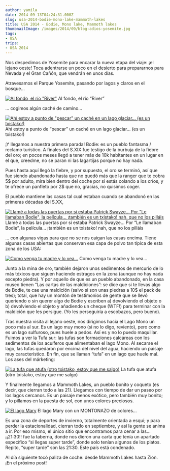 ```yaml
---
author: yamila
date: 2014-09-13T04:24:31.000Z
slug: usa-2014-bodie-mono-lake-mammoth-lakes
title: USA 2014 - Bodie, Mono lake, Mammoth lakes
thumbnailImage: /images/2014/09/blog-adios-yosemite.jpg
tags:
- USA
trips:
- USA 2014
---
```



Nos despedimos de Yosemite para encarar la nueva etapa del viaje: ¡el lejano oeste! Toca adentrarse un poco en el desierto para prepararnos para Nevada y el Gran Cañón, que vendrán en unos días.

Atravesamos el Parque Yosemite, pasando por lagos y claros en el bosque…

[![Al fondo, el río "River"](/images/2014/09/blog-adios-yosemite.jpg#small)](/images/2014/09/blog-adios-yosemite.jpg#full)
Al fondo, el río “River”

… cogimos algún caché de camino…

[![Ahí estoy a punto de "pescar" un caché en un lago glaciar... (es un txistako!)](/images/2014/09/blog-cache.jpg#small)](/images/2014/09/blog-cache.jpg#full)
Ahí estoy a punto de “pescar” un caché en un lago glaciar… (es un txistako!)

¡Y llegamos a nuestra primera parada! Bodie: es un pueblo fantasma / reclamo turístico. A finales del S.XIX fue testigo de la burbuja de la fiebre del oro; en pocos meses llegó a tener más de 10k habitantes en un lugar en el que, creedme, no se paran ni las lagartijas porque no hay nada.

Pues hasta aquí llegó la fiebre, y por supuesto, el oro se terminó, así que fue siendo abandonado hasta que no quedó más que la ranger que te cobra 5$ por adulto, mira bien dentro del coche por si estás colando a los críos, y te ofrece un panfleto por 2$ que no, gracias, no quisimos coger.

El pueblo mantiene las casas tal cual estaban cuando se abandonó en las primeras décadas del S.XX,

[![Llamé a todas las puertas por si estaba Patrick Swayze... Por "Le llamaban Bodie", la película... ¡también es un txistako! nah, que no los pilláis](/images/2014/09/blog-le-llamaban-bodie.jpg#small)](/images/2014/09/blog-le-llamaban-bodie.jpg#full)
Llamé a todas las puertas por si estaba Patrick Swayze… Por “Le llamaban Bodie”, la película… ¡también es un txistako! nah, que no los pilláis

… con algunas vigas para que no se nos caigan las casas encima. Tiene algunas casas abiertas que conservan esa capa de polvo tan típica de esta zona de los USA:

[![Como venga tu madre y lo vea...](/images/2014/09/blog-bodie-polvo.jpg#small)](/images/2014/09/blog-bodie-polvo.jpg#full)
Como venga tu madre y lo vea…

Junto a la mina de oro, también dejaron unos sedimentos de mercurio de lo más tóxicos que siguen haciendo estragos en la zona (aunque no hay nada excepto piedra). Y por aquello de que es un pueblo abandonado, en la casa museo tienen “Las cartas de las maldiciones”: se dice que si te llevas algo de Bodie, te cae una maldición (salvo si son unas piedras a 10$ el pack de tres); total, que hay un montón de testimonios de gente que se llevó queriendo o sin querer algo de Bodie y escriben a) devolviendo el objeto o b) devolviendo el objeto y añadiendo un cheque (WTF!) para terminar con la maldición que les persigue. (Yo les perseguiría a escobazos, pero bueno).

Tras nuestra visita al lejano oeste, nos dirigimos hacia el Lago Mono un poco más al sur. Es un lago muy mono (si no lo digo, reviento), pero como es un lago sulfuroso, pues huele a pedos. Así es y no lo puedo maquillar. Fuimos a ver la Tufa sur: las tufas son formaciones calcáreas con los sedimentos de los acuíferos que alimentaban el lago Mono. Al secarse el lago, las tufas quedaron por encima del nivel del agua, haciendo un paisaje muy característico. En fin, que se llaman “tufa” en un lago que huele mal. Los ases del márketing:

[![La tufa que atufa (otro txistako, estoy que me salgo)](/images/2014/09/blog-la-tufa.jpg#small)](/images/2014/09/blog-la-tufa.jpg#full)
La tufa que atufa (otro txistako, estoy que me salgo)

Y finalmente llegamos a Mammoth Lakes, un pueblo bonito y coqueto (es decir, que cierran todo a las 21). Llegamos con tiempo de dar un paseo por los lagos cercanos. Es un paisaje menos exótico, pero también muy bonito; y lo pillamos en la puesta de sol, con unos colores preciosos.

[![El lago Mary](/images/2014/09/blog-mammoth-lakes.jpg#small)](/images/2014/09/blog-mammoth-lakes.jpg#full)
El lago Mary con un MONTONAZO de colores…

Es una zona de deportes de invierno, totalmente orientada a esquí; y para perder la estacionalidad, cierran todo en septiembre, y así la gente se anima a ir. Por eso mismo, el único sitio que encontramos para cenar a las… ¡¡21:30!! fue la taberna, donde nos dieron una carta que tenía un apartado específico “si llegas super tarde”, donde solo tenían algunos de los platos. Repito, “super tarde” son las 21:30. Este país está condenado.

Al día siguiente tocó paliza de coche: desde Mammoth Lakes hasta Zion. ¡En el próximo post!


